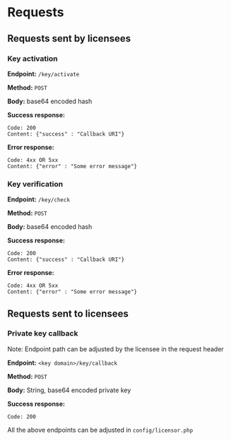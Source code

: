 # Requests

## Requests sent by licensees

### Key activation

**Endpoint:** `/key/activate`

**Method:** `POST`

**Body:** base64 encoded hash

**Success response:**

    Code: 200
    Content: {"success" : "Callback URI"}
    
**Error response:**

    Code: 4xx OR 5xx
    Content: {"error" : "Some error message"}
    
### Key verification

**Endpoint:** `/key/check`

**Method:** `POST`

**Body:** base64 encoded hash

**Success response:**

    Code: 200
    Content: {"success" : "Callback URI"}
    
**Error response:**

    Code: 4xx OR 5xx
    Content: {"error" : "Some error message"}

## Requests sent to licensees

### Private key callback
Note: Endpoint path can be adjusted by the licensee in the request header

**Endpoint:** `<key domain>/key/callback`

**Method:** `POST`

**Body:** String, base64 encoded private key

**Success response:**

    Code: 200
    
All the above endpoints can be adjusted in `config/licensor.php`


